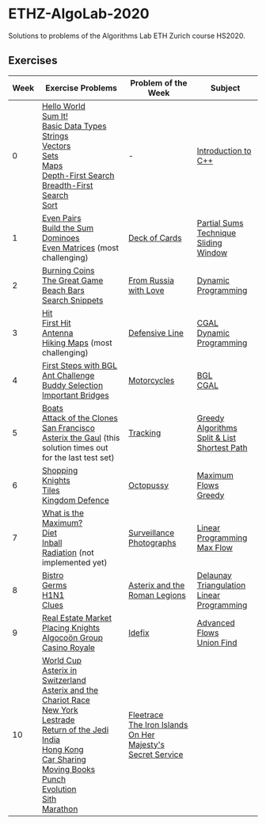 # ETHZ-AlgoLab-2020
Solutions to problems of the Algorithms Lab ETH Zurich course HS2020.

## Exercises

|Week|Exercise Problems|Problem of the Week|Subject|
|----|-----------------|-------------------|-------|
|0|[Hello World](0.%20C++%20Intro/1.%20Hello%20World)<br/>[Sum It!](0.%20C++%20Intro/2.%20Sum%20It!)<br/>[Basic Data Types](0.%20C++%20Intro/3.%20Basic%20Data%20Types)<br/>[Strings](0.%20C++%20Intro/4.%20Strings)<br/>[Vectors](0.%20C++%20Intro/5.%20Vectors)<br/>[Sets](0.%20C++%20Intro/6.%20Sets)<br/>[Maps](0.%20C++%20Intro/7.%20Maps)<br/>[Depth-First Search](0.%20C++%20Intro/8.%20Depth-First%20Search)<br/>[Breadth-First Search](0.%20C++%20Intro/9.%20Breadth-First%20Search)<br/>[Sort](0.%20C++%20Intro/10.%20Sort)<br/>|-|[Introduction to C++](0.%20C++%20Intro)|
|1|[Even Pairs](1.%20Partial%20Sums%20Technique/1.%20Even%20Pairs)<br/>[Build the Sum](1.%20Partial%20Sums%20Technique/2.%20Build%20the%20Sum)<br/>[Dominoes](1.%20Partial%20Sums%20Technique/3.%20Dominoes)<br/>[Even Matrices](1.%20Partial%20Sums%20Technique/4.%20Even%20Matrices) (most challenging)|[Deck of Cards](Weekly%20Problems/1.%20Deck%20of%20Cards.cpp)|[Partial Sums Technique](1.%20Partial%20Sums%20Technique)<br/>[Sliding Window](Weekly%20Problems/1.%20Deck%20of%20Cards.cpp)|
|2|[Burning Coins](2.%20Dynamic%20Programming/1.%20Burning%20Coins)<br/>[The Great Game](2.%20Dynamic%20Programming/2.%20The%20Great%20Game)<br/>[Beach Bars](2.%20Dynamic%20Programming/3.%20Beach%20Bars)<br/>[Search Snippets](2.%20Dynamic%20Programming/4.%20Search%20Snippets)|[From Russia with Love](Weekly%20Problems/2.%20From%20Russia%20with%20Love.cpp)|[Dynamic Programming](2.%20Dynamic%20Programming)|
|3|[Hit](3.%20CGAL%20Intro/1.%20Hit)<br/>[First Hit](3.%20CGAL%20Intro/2.%20First%20Hit)<br/>[Antenna](3.%20CGAL%20Intro/3.%20Antenna)<br/>[Hiking Maps](3.%20CGAL%20Intro/4.%20Hiking%20Maps) (most challenging)|[Defensive Line](Weekly%20Problems/3.%20Defensive%20Line.cpp)|[CGAL](3.%20CGAL%20Intro)<br/>[Dynamic Programming](Weekly%20Problems/3.%20Defensive%20Line.cpp)|
|4|[First Steps with BGL](4.%20BGL%20Intro/1.%20First%20Steps%20with%20BGL)<br/>[Ant Challenge](4.%20BGL%20Intro/2.%20Ant%20Challenge)<br/>[Buddy Selection](4.%20BGL%20Intro/3.%20Buddy%20Selection)<br/>[Important Bridges](4.%20BGL%20Intro/4.%20Important%20Bridges)|[Motorcycles](Weekly%20Problems/4.%20Motorcycles.cpp)|[BGL](4.%20BGL%20Intro)<br/>[CGAL](Weekly%20Problems/4.%20Motorcycles.cpp)|
|5|[Boats](5.%20Greedy/1.%20Boats)<br/>[Attack of the Clones](5.%20Greedy/2.%20Attack%20of%20the%20Clones)<br/>[San Francisco](5.%20Greedy/3.%20San%20Francisco)<br/>[Asterix the Gaul](5.%20Greedy/4.%20Asterix%20the%20Gaul) (this solution times out for the last test set)|[Tracking](Weekly%20Problems/5.%20Tracking.cpp)|[Greedy Algorithms](5.%20Greedy)<br/>[Split & List](5.%20Greedy/4.%20Asterix%20the%20Gaul)<br/>[Shortest Path](Weekly%20Problems/5.%20Tracking.cpp)|
|6|[Shopping](6.%20BGL%20Flows/1.%20Shopping)<br/>[Knights](6.%20BGL%20Flows/2.%20Knights)<br/>[Tiles](6.%20BGL%20Flows/3.%20Tiles)<br/>[Kingdom Defence](6.%20BGL%20Flows/4.%20Kingdom%20Defence)|[Octopussy](Weekly%20Problems/6.%20Octopussy.cpp)|[Maximum Flows](6.%20BGL%20Flows)<br/>[Greedy](Weekly%20Problems/6.%20Octopussy.cpp)|
|7|[What is the Maximum?](7.%20CGAL%20Linear%20Programming/1.%20What%20is%20the%20Maximum%3F)<br/>[Diet](7.%20CGAL%20Linear%20Programming/2.%20Diet)<br/>[Inball](7.%20CGAL%20Linear%20Programming/3.%20Inball)<br/>[Radiation](7.%20CGAL%20Linear%20Programming/4.%20Radiation) (not implemented yet)|[Surveillance Photographs](Weekly%20Problems/7.%20Surveillance%20Photographs.cpp)|[Linear Programming](7.%20CGAL%20Linear%20Programming)<br/>[Max Flow](Weekly%20Problems/7.%20Surveillance%20Photographs.cpp)|
|8|[Bistro](8.%20CGAL%20Proximity%20Structures/1.%20Bistro)<br/>[Germs](8.%20CGAL%20Proximity%20Structures/2.%20Germs)<br/>[H1N1](8.%20CGAL%20Proximity%20Structures/3.%20H1N1)<br/>[Clues](8.%20CGAL%20Proximity%20Structures/4.%20Clues)|[Asterix and the Roman Legions](Weekly%20Problems/8.%20Asterix%20and%20the%20Roman%20Legions.cpp)|[Delaunay Triangulation](8.%20CGAL%20Proximity%20Structures)<br/>[Linear Programming](Weekly%20Problems/8.%20Asterix%20and%20the%20Roman%20Legions.cpp)|
|9|[Real Estate Market](9.%20BGL%20Advanced%20Flows/1.%20Real%20Estate%20Market)<br/>[Placing Knights](9.%20BGL%20Advanced%20Flows/2.%20Placing%20Knights)<br/>[Algocoön Group](9.%20BGL%20Advanced%20Flows/3.%20Algocoön%20Group)<br/>[Casino Royale](9.%20BGL%20Advanced%20Flows/4.%20Casino%20Royale)|[Idefix](Weekly%20Problems/9.%20Idefix.cpp)|[Advanced Flows](9.%20BGL%20Advanced%20Flows)<br/>[Union Find](Weekly%20Problems/9.%20Idefix)|
|10|[World Cup](10.%20Exam%20Preparation/World%20Cup.cpp)<br/>[Asterix in Switzerland](10.%20Exam%20Preparation/Asterix%20in%20Switzerland.cpp)<br/>[Asterix and the Chariot Race](10.%20Exam%20Preparation/Asterix%20and%20the%20Chariot%20Race.cpp)<br/>[New York](10.%20Exam%20Preparation/New%20York.cpp)<br/>[Lestrade](10.%20Exam%20Preparation/Lestrade.cpp)<br/>[Return of the Jedi](10.%20Exam%20Preparation/Return%20of%20the%20Jedi.cpp)<br/>[India](10.%20Exam%20Preparation/India.cpp)<br/>[Hong Kong](10.%20Exam%20Preparation/Hong%20Kong.cpp)<br/>[Car Sharing](10.%20Exam%20Preparation/Car%20Sharing.cpp)<br/>[Moving Books](10.%20Exam%20Preparation/Moving%20Books.cpp)<br/>[Punch](10.%20Exam%20Preparation/Punch.cpp)<br/>[Evolution](10.%20Exam%20Preparation/Evolution.cpp)<br/>[Sith](10.%20Exam%20Preparation/Sith.cpp)<br/>[Marathon](10.%20Exam%20Preparation/Marathon.cpp)|[Fleetrace](Weekly%20Problems/10.%20Fleetrace.cpp)<br/>[The Iron Islands](Weekly%20Problems/11.%20The%20Iron%20Islands.cpp)<br/>[On Her Majesty's Secret Service](Weekly%20Problems/13.%20On%20Her%20Majesty's%20Secret%20Service.cpp)||
